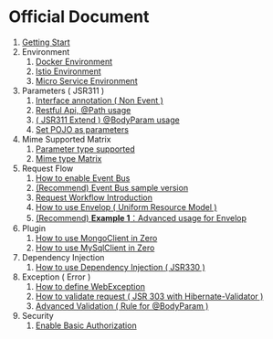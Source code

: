 # Official Document

1. [Getting Start](/doc/zero-starter.md)
2. Environment
   1. [Docker Environment](/doc/zero-docker.md)
   2. [Istio Environment](/doc/zero-istio.md)
   3. [Micro Service Environment](//doc/23-micro-service-environment.md)
3. Parameters \( JSR311 \)
   1. [Interface annotation \( Non Event \)](/doc/zero-interface.md)
   2. [Restful Api, @Path usage](/doc/zero-path.md)
   3. [ \( JSR311 Extend \) @BodyParam usage](/doc/zero-param.md)
   4. [Set POJO as parameters](/doc/zero-pojo.md)
4. Mime Supported Matrix
   1. [Parameter type supported](/doc/zero-typed.md)
   2. [Mime type Matrix](/doc/zero-mime.md)
5. Request Flow
   1. [How to enable Event Bus](/doc/zero-worker.md)
   2. [\(Recommend\) Event Bus sample version](/doc/zero-ebs.md)
   3. [Request Workflow Introduction](/doc/zero-mode.md)
   4. [How to use Envelop \( Uniform Resource Model \)](/doc/zero-envelop.md)
   5. [\(Recommend\) **Example 1**：Advanced usage for Envelop](/doc/zero-uniform.md)
6. Plugin
   1. [How to use MongoClient in Zero](/doc/zero-mongo.md)
   2. [How to use MySqlClient in Zero](/doc/zero-mysql.md)
7. Dependency Injection
   1. [How to use Dependency Injection \( JSR330 \)](/doc/zero-di.md)
8. Exception \( Error \)
   1. [How to define WebException](/doc/zero-error.md)
   2. [How to validate request \( JSR 303 with Hibernate-Validator \)](/doc/zero-validate.md)
   3. [Advanced Validation \( Rule for @BodyParam \)](/doc/zero-verify.md)
9. Security
   1. [Enable Basic Authorization](/doc/91-enable-basic-authorization.md)



